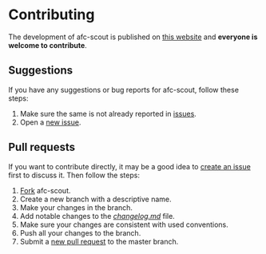 # Contributing

The development of afc-scout is published on [this website](https://github.com/dominiksalvet/afc-scout) and **everyone is welcome to contribute**.

## Suggestions

If you have any suggestions or bug reports for afc-scout, follow these steps:

1. Make sure the same is not already reported in [issues](https://github.com/dominiksalvet/afc-scout/issues).
2. Open a [new issue](https://github.com/dominiksalvet/afc-scout/issues/new/choose).

## Pull requests

If you want to contribute directly, it may be a good idea to [create an issue](https://github.com/dominiksalvet/afc-scout/issues/new/choose) first to discuss it. Then follow the steps:

1. [Fork](https://github.com/dominiksalvet/afc-scout/fork) afc-scout.
2. Create a new branch with a descriptive name.
3. Make your changes in the branch.
4. Add notable changes to the [*changelog.md*](changelog.md) file.
5. Make sure your changes are consistent with used conventions.
6. Push all your changes to the branch.
7. Submit a [new pull request](https://github.com/dominiksalvet/afc-scout/pulls) to the master branch.
